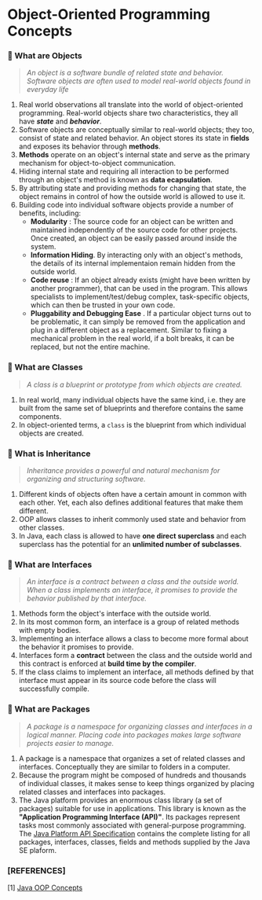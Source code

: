 # Object-Oriented Programming Concepts

### 📌 What are Objects
> _An object is a software bundle of related state and behavior. Software objects are often used to model real-world objects found in everyday life_

1. Real world observations all translate into the world of object-oriented programming. Real-world objects share two characteristics, they all have **_state_** and **_behavior_**.
2. Software objects are conceptually similar to real-world objects; they too, consist of state and related behavior. An object stores its state in **fields** and exposes its behavior through **methods**. 
3. **Methods** operate on an object's internal state and serve as the primary mechanism for object-to-object communication.
4. Hiding internal state and requiring all interaction to be performed through an object's method is known as **data ecapsulation**. 
5. By attributing state and providing methods for changing that state, the object remains in control of how the outside world is allowed to use it.
6. Building code into individual software objects provide a number of benefits, including:
    * **Modularity** : The source code for an object can be written and maintained independently of the source code for other projects. Once created, an object can be easily passed around inside the system.
    * **Information Hiding**. By interacting only with an object's methods, the details of its internal implementaion remain hidden from the outside world.
    * **Code reuse** : If an object already exists (might have been written by another programmer), that can be used in the program. This allows specialists to implement/test/debug complex, task-specific objects, which can then be trusted in your own code.
    * **Pluggability and Debugging Ease** . If a particular object turns out to be problematic, it can simply be removed from the application and plug in a different object as a replacement. Similar to fixing a mechanical problem in the real world, if a bolt breaks, it can be replaced, but not the entire machine.


### 📌 What are Classes
> _A class is a blueprint or prototype from which objects are created._

1. In real world, many individual objects have the same kind, i.e. they are built from the same set of blueprints and therefore contains the same components.
2. In object-oriented terms, a `class` is the blueprint from which individual objects are created.

### 📌 What is Inheritance
> _Inheritance provides a powerful and natural mechanism for organizing and structuring software._

1. Different kinds of objects often have a certain amount in common with each other. Yet, each also defines additional features that make them different. 
2. OOP allows classes to inherit commonly used state and behavior from other classes. 
3. In Java, each class is allowed to have **one direct superclass** and each superclass has the potential for an **unlimited number of subclasses**.

### 📌 What are Interfaces
> _An interface is a contract between a class and the outside world. When a class implements an interface, it promises to provide the behavior published by that interface._


1. Methods form the object's interface with the outside world. 
2. In its most common form, an interface is a group of related methods with empty bodies.
3. Implementing an interface allows a class to become more formal about the behavior it promises to provide. 
4. Interfaces form a **contract** between the class and the outside world and this contract is enforced at **build time by the compiler**.
5. If the class claims to implement an interface, all methods defined by that interface must appear in its source code before the class will successfully compile.

### 📌 What are Packages
> _A package is a namespace for organizing classes and interfaces in a logical manner. Placing code into packages makes large software projects easier to manage._

1. A package is a namespace that organizes a set of related classes and interfaces. Conceptually they are similar to folders in a computer. 
2. Because the program might be composed of hundreds and thousands of individual classes, it makes sense to keep things organized by placing related classes and interfaces into packages.
3. The Java platform provides an enormous class library (a set of packages) suitable for use in applications. This library is known as the **"Application Programming Interface (API)"**. Its packages represent tasks most commonly associated with general-purpose programming. The [Java Platform API Specification](https://docs.oracle.com/javase/8/docs/api/index.html) contains the complete listing for all packages, interfaces, classes, fields and methods supplied by the Java SE plaform.

### [REFERENCES]
[1] [Java OOP Concepts](https://docs.oracle.com/javase/tutorial/java/concepts/index.html)
